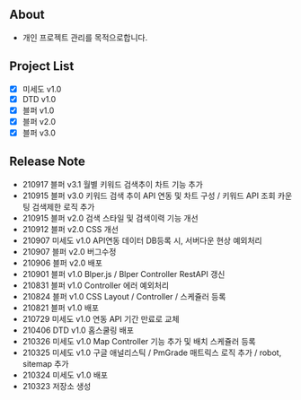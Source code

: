 ## About
- 개인 프로젝트 관리를 목적으로합니다.

## Project List
- [X] 미세도 v1.0 
- [X] DTD v1.0 
- [X] 블퍼 v1.0
- [X] 블퍼 v2.0
- [X] 블퍼 v3.0

## Release Note
- 210917 블퍼 v3.1 월별 키워드 검색추이 차트 기능 추가
- 210915 블퍼 v3.0 키워드 검색 추이 API 연동 및 차트 구성 / 키워드 API 조회 카운팅 검색제한 로직 추가
- 210915 블퍼 v2.0 검색 스타일 및 검색이력 기능 개선
- 210912 블퍼 v2.0 CSS 개선
- 210907 미세도 v1.0 API연동 데이터 DB등록 시, 서버다운 현상 예외처리
- 210907 블퍼 v2.0 버그수정
- 210906 블퍼 v2.0 배포
- 210901 블퍼 v1.0 Blper.js / Blper Controller RestAPI 갱신
- 210831 블퍼 v1.0 Controller 에러 예외처리
- 210824 블퍼 v1.0 CSS Layout / Controller / 스케쥴러 등록
- 210821 블퍼 v1.0 배포
- 210729 미세도 v1.0 연동 API 기간 만료로 교체 
- 210406 DTD v1.0 홈스쿨링 배포
- 210326 미세도 v1.0 Map Controller 기능 추가 및 배치 스케쥴러 등록
- 210325 미세도 v1.0 구글 애널리스틱 / PmGrade 매트릭스 로직 추가 / robot, sitemap 추가
- 210324 미세도 v1.0 배포
- 210323 저장소 생성